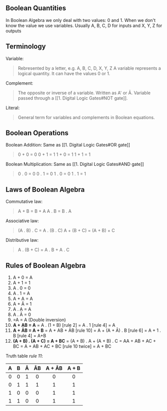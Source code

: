 ## Boolean Quantities
In Boolean Algebra we only deal with two values: 0 and 1.
When we don't know the value we use variables. Usually A, B, C, D for inputs and X, Y, Z for outputs
## Terminology
Variable:
> Rebresented by a letter, e.g. A, B, C, D, X, Y, Z
> A variable represents a logical quantity.
> It can have the values 0 or 1.

Complement:
>The opposite or inverse of a variable.
>Written as A' or Ā.
>Variable passed through a [[1. Digital Logic Gates#NOT gate]].

Literal:
>General term for variables and complements in Boolean equations.

## Boolean Operations
Boolean Addition:
Same as [[1. Digital Logic Gates#OR gate]]
>0 + 0 = 0
>0 + 1 = 1
>1 + 0 = 1
>1 + 1 = 1

Boolean Multiplication:
Same as [[1. Digital Logic Gates#AND gate]]
>0 . 0 = 0
>0 . 1 = 0
>1 . 0 = 0
>1 . 1 = 1

## Laws of Boolean Algebra
Commutative law:
>A + B = B + A
>A . B = B . A

Associative law:
>(A . B) . C = A . (B . C)
>A + (B + C) = (A + B) + C

Distributive law:
>A . (B + C) = A . B + A . C

## Rules of Boolean Algebra
1. A + 0 = A
2. A + 1 = 1
3. A . 0 = 0
4. A . 1 = A
5. A + A = A
6. A + Ā = 1
7. A . A = A
8. A . Ā = 0
9. =A = A (Double inversion)
10. __A + AB = A__ = A . (1 + B) \[rule 2] = A . 1 \[rule 4] = A
11. __A + ĀB = A + B__ = A + AB + ĀB \[rule 10] = A + (A + Ā) . B \[rule 6] = A + 1 . B \[rule 4] = A+B
12. __(A + B) . (A + C) = A + BC__ = (A + B) . A + (A + B) . C = AA + AB + AC + BC = A + AB + AC + BC \[rule 10 twice] = A + BC

Truth table _rule 11_:

|  A  |  B  |  Ā  | ĀB  | A + ĀB | A + B |
|:---:|:---:|:---:|:---:|:------:|:-----:|
|  0  |  0  |  1  |  0  |   0    |   0   |
|  0  |  1  |  1  |  1  |   1    |   1   |
|  1  |  0  |  0  |  0  |   1    |   1   |
|  1  |  1  |  0  |  0  |   1    |   1   |

